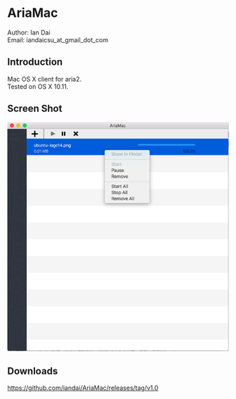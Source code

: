 AriaMac
=======================================

Author:    Ian Dai  
Email:     iandaicsu_at_gmail_dot_com


Introduction
------------

Mac OS X client for aria2.   
Tested on OS X 10.11.


Screen Shot
------------
![](https://raw.githubusercontent.com/iandai/AriaMac/master/ScreenShot.png)


Downloads
------------

https://github.com/iandai/AriaMac/releases/tag/v1.0


